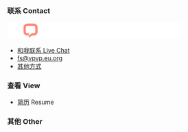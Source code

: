 ### 联系 Contact

![livechat1.jpg](livechat1.jpg)

- [和我联系 Live Chat](https://app.chaport.com/widget/show.html?appid=61b5dc3d081e5a614003c571)
- fs@vpvp.eu.org
- [其他方式](./其他方式.md)

### 查看 View

- [简历](./简历.md) Resume


### 其他 Other

 

